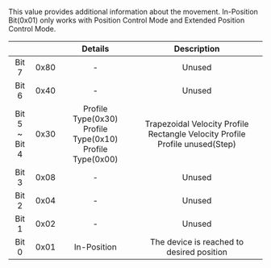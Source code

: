 This value provides additional information about the movement. In-Position Bit(0x01) only works with Position Control Mode and Extended Position Control Mode.

|                         |      |                              Details                               |                                      Description                                       |
|:-----------------------:|:----:|:------------------------------------------------------------------:|:--------------------------------------------------------------------------------------:|
|          Bit 7          | 0x80 |                                 -                                  |                                         Unused                                         |
|          Bit 6          | 0x40 |                                 -                                  |                                         Unused                                         |
| Bit 5<br />~<br />Bit 4 | 0x30 | Profile Type(0x30)<br />Profile Type(0x10)<br />Profile Type(0x00) | Trapezoidal Velocity Profile<br />Rectangle Velocity Profile<br />Profile unused(Step) |
|          Bit 3          | 0x08 |                                 -                                  |                                         Unused                                         |
|          Bit 2          | 0x04 |                                 -                                  |                                         Unused                                         |
|          Bit 1          | 0x02 |                                 -                                  |                                         Unused                                         |
|          Bit 0          | 0x01 |                            In-Position                             |                       The device is reached to desired position                        |

